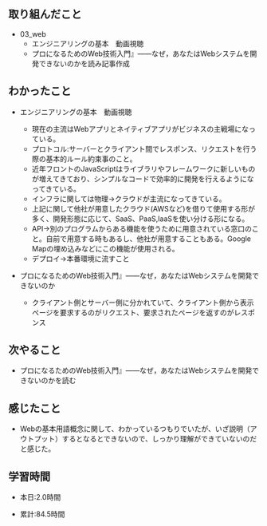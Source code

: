 ## 取り組んだこと
- 03_web
  - エンジニアリングの基本　動画視聴
  - プロになるためのWeb技術入門』――なぜ，あなたはWebシステムを開発できないのかを読み記事作成
 
## わかったこと
- エンジニアリングの基本　動画視聴
    - 現在の主流はWebアプリとネイティブアプリがビジネスの主戦場になっている。
    - プロトコル:サーバーとクライアント間でレスポンス、リクエストを行う際の基本的ルール約束事のこと。
    - 近年フロントのJavaScriptはライブラリやフレームワークに新しいものが増えてきており、シンプルなコードで効率的に開発を行えるようになってきている。
    - インフラに関しては物理→クラウドが主流になってきている。
    - 上記に関して他社が用意したクラウド(AWSなど)を借りて使用する形が多く、開発形態に応じて、SaaS、PaaS,IaaSを使い分ける形になる。
    - API→別のプログラムからある機能を使うために用意されている窓口のこと。自前で用意する時もあるし、他社が用意することもある。Google Mapの埋め込みなどにこの機能が使用される。
    - デプロイ→本番環境に流すこと

- プロになるためのWeb技術入門』――なぜ，あなたはWebシステムを開発できないのか
    - クライアント側とサーバー側に分かれていて、クライアント側から表示ページを要求するのがリクエスト、要求されたページを返すのがレスポンス


## 次やること
- プロになるためのWeb技術入門』――なぜ，あなたはWebシステムを開発できないのかを読む
 

## 感じたこと
- Webの基本用語概念に関して、わかっているつもりでいたが、いざ説明（アウトプット）するとなるとできないので、しっかり理解ができていないのだと感じた。

## 学習時間
- 本日:2.0時間

- 累計:84.5時間
